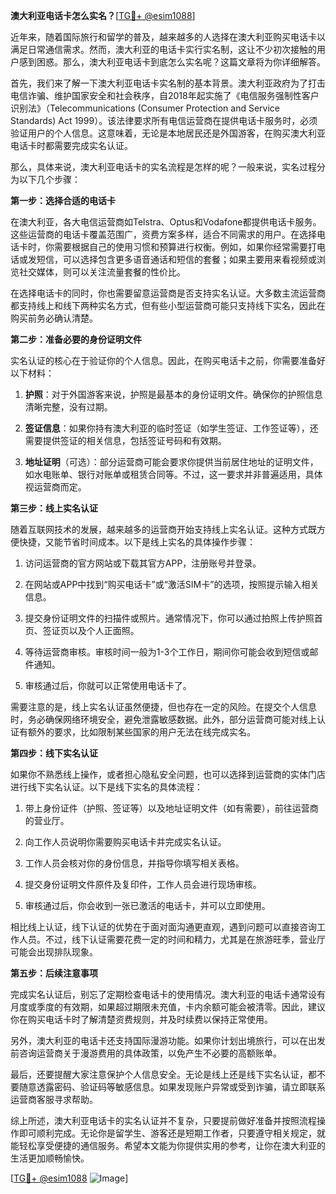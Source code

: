 **澳大利亚电话卡怎么实名？**[[TG💪+ @esim1088](https://t.me/s/esim1088)]

近年来，随着国际旅行和留学的普及，越来越多的人选择在澳大利亚购买电话卡以满足日常通信需求。然而，澳大利亚的电话卡实行实名制，这让不少初次接触的用户感到困惑。那么，澳大利亚电话卡到底怎么实名呢？这篇文章将为你详细解答。

首先，我们来了解一下澳大利亚电话卡实名制的基本背景。澳大利亚政府为了打击电信诈骗、维护国家安全和社会秩序，自2018年起实施了《电信服务强制性客户识别法》（Telecommunications (Consumer Protection and Service Standards) Act 1999）。该法律要求所有电信运营商在提供电话卡服务时，必须验证用户的个人信息。这意味着，无论是本地居民还是外国游客，在购买澳大利亚电话卡时都需要完成实名认证。

那么，具体来说，澳大利亚电话卡的实名流程是怎样的呢？一般来说，实名过程分为以下几个步骤：

**第一步：选择合适的电话卡**

在澳大利亚，各大电信运营商如Telstra、Optus和Vodafone都提供电话卡服务。这些运营商的电话卡覆盖范围广，资费方案多样，适合不同需求的用户。在选择电话卡时，你需要根据自己的使用习惯和预算进行权衡。例如，如果你经常需要打电话或发短信，可以选择包含更多语音通话和短信的套餐；如果主要用来看视频或浏览社交媒体，则可以关注流量套餐的性价比。

在选择电话卡的同时，你也需要留意运营商是否支持实名认证。大多数主流运营商都支持线上和线下两种实名方式，但有些小型运营商可能只支持线下实名，因此在购买前务必确认清楚。

**第二步：准备必要的身份证明文件**

实名认证的核心在于验证你的个人信息。因此，在购买电话卡之前，你需要准备好以下材料：

1. **护照**：对于外国游客来说，护照是最基本的身份证明文件。确保你的护照信息清晰完整，没有过期。
   
2. **签证信息**：如果你持有澳大利亚的临时签证（如学生签证、工作签证等），还需要提供签证的相关信息，包括签证号码和有效期。

3. **地址证明**（可选）：部分运营商可能会要求你提供当前居住地址的证明文件，如水电账单、银行对账单或租赁合同等。不过，这一要求并非普遍适用，具体视运营商而定。

**第三步：线上实名认证**

随着互联网技术的发展，越来越多的运营商开始支持线上实名认证。这种方式既方便快捷，又能节省时间成本。以下是线上实名的具体操作步骤：

1. 访问运营商的官方网站或下载其官方APP，注册账号并登录。
   
2. 在网站或APP中找到“购买电话卡”或“激活SIM卡”的选项，按照提示输入相关信息。

3. 提交身份证明文件的扫描件或照片。通常情况下，你可以通过拍照上传护照首页、签证页以及个人正面照。

4. 等待运营商审核。审核时间一般为1-3个工作日，期间你可能会收到短信或邮件通知。

5. 审核通过后，你就可以正常使用电话卡了。

需要注意的是，线上实名认证虽然便捷，但也存在一定的风险。在提交个人信息时，务必确保网络环境安全，避免泄露敏感数据。此外，部分运营商可能对线上认证有额外的要求，比如限制某些国家的用户无法在线完成实名。

**第四步：线下实名认证**

如果你不熟悉线上操作，或者担心隐私安全问题，也可以选择到运营商的实体门店进行线下实名认证。以下是线下实名的具体流程：

1. 带上身份证件（护照、签证等）以及地址证明文件（如有需要），前往运营商的营业厅。

2. 向工作人员说明你需要购买电话卡并完成实名认证。

3. 工作人员会核对你的身份信息，并指导你填写相关表格。

4. 提交身份证明文件原件及复印件，工作人员会进行现场审核。

5. 审核通过后，你会收到一张已激活的电话卡，并可以立即使用。

相比线上认证，线下认证的优势在于面对面沟通更直观，遇到问题可以直接咨询工作人员。不过，线下认证需要花费一定的时间和精力，尤其是在旅游旺季，营业厅可能会出现排队现象。

**第五步：后续注意事项**

完成实名认证后，别忘了定期检查电话卡的使用情况。澳大利亚的电话卡通常设有月度或季度的有效期，如果超过期限未充值，卡内余额可能会被清零。因此，建议你在购买电话卡时了解清楚资费规则，并及时续费以保持正常使用。

另外，澳大利亚的电话卡还支持国际漫游功能。如果你计划出境旅行，可以在出发前咨询运营商关于漫游费用的具体政策，以免产生不必要的高额账单。

最后，还要提醒大家注意保护个人信息安全。无论是线上还是线下实名认证，都不要随意透露密码、验证码等敏感信息。如果发现账户异常或受到诈骗，请立即联系运营商客服寻求帮助。

综上所述，澳大利亚电话卡的实名认证并不复杂，只要提前做好准备并按照流程操作即可顺利完成。无论你是留学生、游客还是短期工作者，只要遵守相关规定，就能轻松享受便捷的通信服务。希望本文能为你提供实用的参考，让你在澳大利亚的生活更加顺畅愉快。

[[TG💪+ @esim1088](https://t.me/s/esim1088) ![Image](https://i.postimg.cc/4NQfJmqS/Snipaste-2025-05-13-00-14-12.png)]